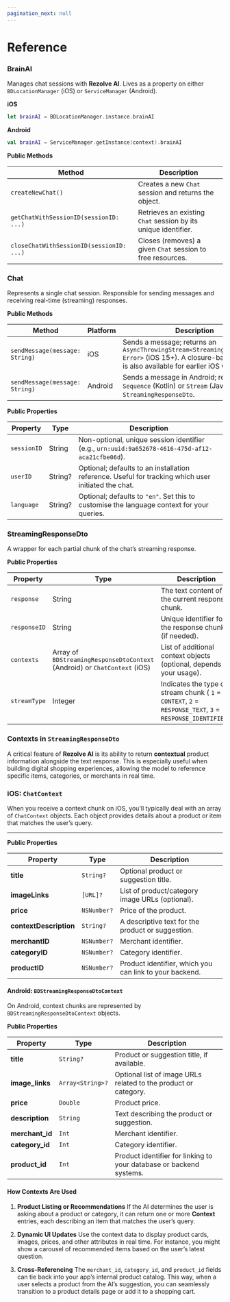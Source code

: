 ```yaml
---
pagination_next: null
---
```


# Reference

### BrainAI

Manages chat sessions with **Rezolve AI**. Lives as a property on either `BDLocationManager` (iOS) or `ServiceManager` (Android).

**iOS**

```swift
let brainAI = BDLocationManager.instance.brainAI
```

**Android**

```kotlin
val brainAI = ServiceManager.getInstance(context).brainAI
```

**Public Methods**

| Method | Description |
| --- | --- |
| `createNewChat()` | Creates a new `Chat` session and returns the object. |
| `getChatWithSessionID(sessionID: ...)` | Retrieves an existing `Chat` session by its unique identifier. |
| `closeChatWithSessionID(sessionID: ...)` | Closes (removes) a given `Chat` session to free resources. |

### Chat

Represents a single chat session. Responsible for sending messages and receiving real-time (streaming) responses.

**Public Methods**

| Method | Platform | Description |
| --- | --- | --- |
| `sendMessage(message: String)` | iOS | Sends a message; returns an `AsyncThrowingStream<StreamingResponseDto, Error>` (iOS 15+). A closure-based version is also available for earlier iOS versions. |
| `sendMessage(message: String)` | Android | Sends a message in Android; returns a `Sequence` (Kotlin) or `Stream` (Java) of `StreamingResponseDto`. |

**Public Properties**

| Property | Type | Description |
| --- | --- | --- |
| `sessionID` | String | Non-optional, unique session identifier (e.g., `urn:uuid:9a652678-4616-475d-af12-aca21cfbe06d`). |
| `userID` | String? | Optional; defaults to an installation reference. Useful for tracking which user initiated the chat. |
| `language` | String? | Optional; defaults to `"en"`. Set this to customise the language context for your queries. |

### StreamingResponseDto

A wrapper for each partial chunk of the chat’s streaming response.

**Public Properties**

| Property | Type | Description |
| --- | --- | --- |
| `response` | String | The text content of the current response chunk. |
| `responseID` | String | Unique identifier for the response chunk (if needed). |
| `contexts` | Array of `BDStreamingResponseDtoContext` (Android) or `ChatContext` (iOS)  | List of additional context objects (optional, depends on your usage). |
| `streamType` | Integer | Indicates the type of stream chunk ( `1` = `CONTEXT`, `2` = `RESPONSE_TEXT`, `3` = `RESPONSE_IDENTIFIER`). |

### Contexts in `StreamingResponseDto`

A critical feature of **Rezolve AI** is its ability to return **contextual** product information alongside the text response. This is especially useful when building digital shopping experiences, allowing the model to reference specific items, categories, or merchants in real time.

### iOS: `ChatContext`

When you receive a context chunk on iOS, you’ll typically deal with an array of `ChatContext` objects. Each object provides details about a product or item that matches the user’s query.
****

**Public Properties**

| Property | Type | Description |
| --- | --- | --- |
| **title** | `String?` | Optional product or suggestion title. |
| **imageLinks** | `[URL]?` | List of product/category image URLs (optional). |
| **price** | `NSNumber?` | Price of the product. |
| **contextDescription** | `String?` | A descriptive text for the product or suggestion. |
| **merchantID** | `NSNumber?` | Merchant identifier. |
| **categoryID** | `NSNumber?` | Category identifier. |
| **productID** | `NSNumber?` | Product identifier, which you can link to your backend. |

#### Android: `BDStreamingResponseDtoContext`

On Android, context chunks are represented by `BDStreamingResponseDtoContext` objects.

**Public Properties**

| Property | Type | Description |
| --- | --- | --- |
| **title** | `String?` | Product or suggestion title, if available. |
| **image_links** | `Array<String>?` | Optional list of image URLs related to the product or category. |
| **price** | `Double` | Product price. |
| **description** | `String` | Text describing the product or suggestion. |
| **merchant_id** | `Int` | Merchant identifier. |
| **category_id** | `Int` | Category identifier. |
| **product_id** | `Int` | Product identifier for linking to your database or backend systems. |

#### How Contexts Are Used

1. **Product Listing or Recommendations**
    If the AI determines the user is asking about a product or category, it can return one or more **Context** entries, each describing an item that matches the user’s query.
    
2. **Dynamic UI Updates**
    Use the context data to display product cards, images, prices, and other attributes in real time. For instance, you might show a carousel of recommended items based on the user’s latest question.
    
3. **Cross-Referencing**
    The `merchant_id`, `category_id`, and `product_id` fields can tie back into your app’s internal product catalog. This way, when a user selects a product from the AI’s suggestion, you can seamlessly transition to a product details page or add it to a shopping cart.